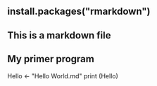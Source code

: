 ## install.packages("rmarkdown")
## This is a markdown file
##  My primer program
Hello <- "Hello World.md"
print (Hello)
